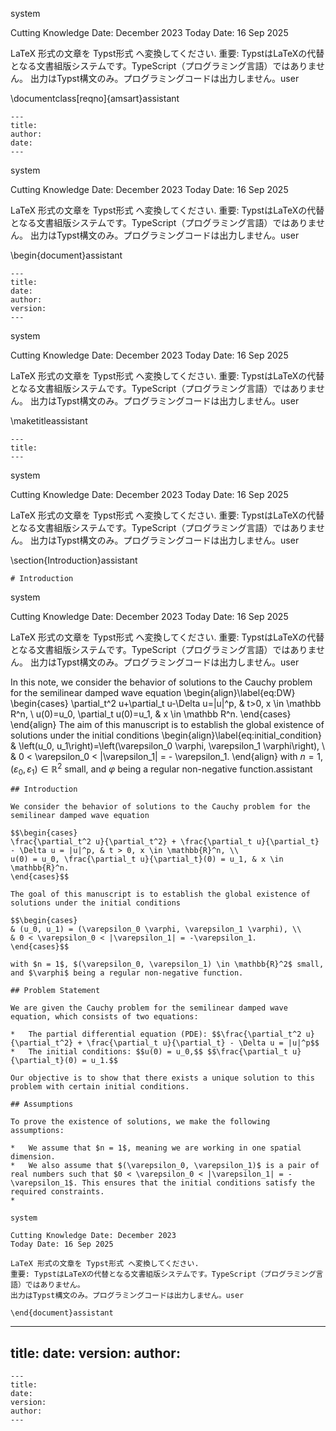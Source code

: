 system

Cutting Knowledge Date: December 2023
Today Date: 16 Sep 2025

LaTeX 形式の文章を Typst形式 へ変換してください.
重要: TypstはLaTeXの代替となる文書組版システムです。TypeScript（プログラミング言語）ではありません。
出力はTypst構文のみ。プログラミングコードは出力しません。user

\documentclass[reqno]{amsart}assistant

```
---
title: 
author: 
date: 
---

```

system

Cutting Knowledge Date: December 2023
Today Date: 16 Sep 2025

LaTeX 形式の文章を Typst形式 へ変換してください.
重要: TypstはLaTeXの代替となる文書組版システムです。TypeScript（プログラミング言語）ではありません。
出力はTypst構文のみ。プログラミングコードは出力しません。user

\begin{document}assistant

```
---
title: 
date: 
author: 
version: 
---

```

system

Cutting Knowledge Date: December 2023
Today Date: 16 Sep 2025

LaTeX 形式の文章を Typst形式 へ変換してください.
重要: TypstはLaTeXの代替となる文書組版システムです。TypeScript（プログラミング言語）ではありません。
出力はTypst構文のみ。プログラミングコードは出力しません。user

\maketitleassistant

```
---
title: 
---
```

system

Cutting Knowledge Date: December 2023
Today Date: 16 Sep 2025

LaTeX 形式の文章を Typst形式 へ変換してください.
重要: TypstはLaTeXの代替となる文書組版システムです。TypeScript（プログラミング言語）ではありません。
出力はTypst構文のみ。プログラミングコードは出力しません。user

\section{Introduction}assistant

```
# Introduction
```

system

Cutting Knowledge Date: December 2023
Today Date: 16 Sep 2025

LaTeX 形式の文章を Typst形式 へ変換してください.
重要: TypstはLaTeXの代替となる文書組版システムです。TypeScript（プログラミング言語）ではありません。
出力はTypst構文のみ。プログラミングコードは出力しません。user

In this note,
we consider the behavior of solutions
to the Cauchy problem for the semilinear damped wave equation
	\begin{align}\label{eq:DW}
	\begin{cases}
    \partial_t^2 u+\partial_t u-\Delta u=|u|^p, & t>0, x \in \mathbb R^n, \\
    u(0)=u_0, \partial_t u(0)=u_1, & x \in \mathbb R^n.
	\end{cases}
	\end{align}
The aim of this manuscript
is to establish the global existence of solutions
under the initial conditions
	\begin{align}\label{eq:initial_condition}
    & \left(u_0, u_1\right)=\left(\varepsilon_0 \varphi, \varepsilon_1 \varphi\right), \\
    & 0 < \varepsilon_0 < |\varepsilon_1| = - \varepsilon_1.
	\end{align}
with $n = 1$, $\left(\varepsilon_0, \varepsilon_1\right) \in \mathbb{R}^2$ small,
and $\varphi$ being a regular non-negative function.assistant

```typst
## Introduction

We consider the behavior of solutions to the Cauchy problem for the semilinear damped wave equation

$$\begin{cases}
\frac{\partial_t^2 u}{\partial_t^2} + \frac{\partial_t u}{\partial_t} - \Delta u = |u|^p, & t > 0, x \in \mathbb{R}^n, \\
u(0) = u_0, \frac{\partial_t u}{\partial_t}(0) = u_1, & x \in \mathbb{R}^n.
\end{cases}$$

The goal of this manuscript is to establish the global existence of solutions under the initial conditions

$$\begin{cases}
& (u_0, u_1) = (\varepsilon_0 \varphi, \varepsilon_1 \varphi), \\
& 0 < \varepsilon_0 < |\varepsilon_1| = -\varepsilon_1.
\end{cases}$$

with $n = 1$, $(\varepsilon_0, \varepsilon_1) \in \mathbb{R}^2$ small, and $\varphi$ being a regular non-negative function.

## Problem Statement

We are given the Cauchy problem for the semilinear damped wave equation, which consists of two equations:

*   The partial differential equation (PDE): $$\frac{\partial_t^2 u}{\partial_t^2} + \frac{\partial_t u}{\partial_t} - \Delta u = |u|^p$$
*   The initial conditions: $$u(0) = u_0,$$ $$\frac{\partial_t u}{\partial_t}(0) = u_1.$$

Our objective is to show that there exists a unique solution to this problem with certain initial conditions.

## Assumptions

To prove the existence of solutions, we make the following assumptions:

*   We assume that $n = 1$, meaning we are working in one spatial dimension.
*   We also assume that $(\varepsilon_0, \varepsilon_1)$ is a pair of real numbers such that $0 < \varepsilon_0 < |\varepsilon_1| = -\varepsilon_1$. This ensures that the initial conditions satisfy the required constraints.
*

system

Cutting Knowledge Date: December 2023
Today Date: 16 Sep 2025

LaTeX 形式の文章を Typst形式 へ変換してください.
重要: TypstはLaTeXの代替となる文書組版システムです。TypeScript（プログラミング言語）ではありません。
出力はTypst構文のみ。プログラミングコードは出力しません。user

\end{document}assistant

```
---
title: 
date: 
version: 
author: 
---

```typst
---
title: 
date: 
version: 
author: 
---

```